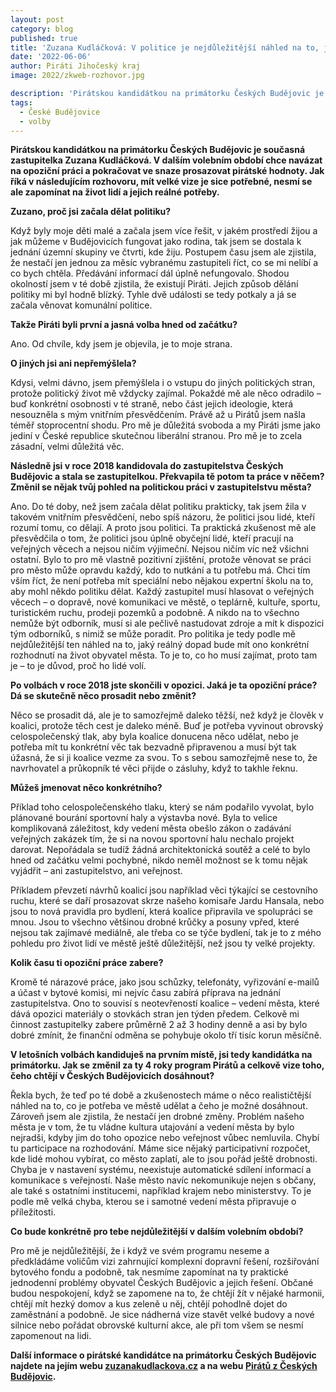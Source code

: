 ```yaml
---
layout: post
category: blog
published: true
title: 'Zuzana Kudláčková: V politice je nejdůležitější náhled na to, jak rozhodnutí reálně ovlivní životy lidí, i přes velké vize na to nesmíme zapomínat'
date: '2022-06-06'
author: Piráti Jihočeský kraj
image: 2022/zkweb-rozhovor.jpg

description: 'Pirátskou kandidátkou na primátorku Českých Budějovic je současná zastupitelka Zuzana Kudláčková. V dalším volebním období chce navázat na opoziční práci a pokračovat ve snaze prosazovat pirátské hodnoty. Jak říká v následujícím rozhovoru, mít velké vize je sice potřebné, nesmí se ale zapomínat na život lidí a jejich reálné potřeby.'
tags:
  - České Budějovice
  - volby
---
```

**Pirátskou kandidátkou na primátorku Českých Budějovic je současná zastupitelka Zuzana Kudláčková. V dalším volebním období chce navázat na opoziční práci a pokračovat ve snaze prosazovat pirátské hodnoty. Jak říká v následujícím rozhovoru, mít velké vize je sice potřebné, nesmí se ale zapomínat na život lidí a jejich reálné potřeby.**

**Zuzano, proč jsi začala dělat politiku?**

Když byly moje děti malé a začala jsem více řešit, v jakém prostředí žijou a jak můžeme v Budějovicích fungovat jako rodina, tak jsem se dostala k jednání územní skupiny ve čtvrti, kde žiju. Postupem času jsem ale zjistila, že nestačí jen jednou za měsíc vybranému zastupiteli říct, co se mi nelíbí a co bych chtěla. Předávání informací dál úplně nefungovalo. Shodou okolností jsem v té době zjistila, že existují Piráti. Jejich způsob dělání politiky mi byl hodně blízký. Tyhle dvě události se tedy potkaly a já se začala věnovat komunální politice.

**Takže Piráti byli první a jasná volba hned od začátku?**

Ano. Od chvíle, kdy jsem je objevila, je to moje strana.

**O jiných jsi ani nepřemýšlela?**

Kdysi, velmi dávno, jsem přemýšlela i o vstupu do jiných politických stran, protože politický život mě vždycky zajímal. Pokaždé mě ale něco odradilo – buď konkrétní osobnosti v té straně, nebo část jejich ideologie, která nesouzněla s mým vnitřním přesvědčením. Právě až u Pirátů jsem našla téměř stoprocentní shodu. Pro mě je důležitá svoboda a my Piráti jsme jako jediní v České republice skutečnou liberální stranou. Pro mě je to zcela zásadní, velmi důležitá věc.

**Následně jsi v roce 2018 kandidovala do zastupitelstva Českých Budějovic a stala se zastupitelkou. Překvapila tě potom ta práce v něčem? Změnil se nějak tvůj pohled na politickou práci v zastupitelstvu města?**

Ano. Do té doby, než jsem začala dělat politiku prakticky, tak jsem žila v takovém vnitřním přesvědčení, nebo spíš názoru, že politici jsou lidé, kteří rozumí tomu, co dělají. A proto jsou politici. Ta praktická zkušenost mě ale přesvědčila o tom, že politici jsou úplně obyčejní lidé, kteří pracují na veřejných věcech a nejsou ničím výjimeční. Nejsou ničím víc než všichni ostatní. Bylo to pro mě vlastně pozitivní zjištění, protože věnovat se práci pro město může opravdu každý, kdo to nutkání a tu potřebu má. Chci tím vším říct, že není potřeba mít speciální nebo nějakou expertní školu na to, aby mohl někdo politiku dělat. Každý zastupitel musí hlasovat o veřejných věcech – o dopravě, nové komunikaci ve městě, o teplárně, kultuře, sportu, turistickém ruchu, prodeji pozemků a podobně. A nikdo na to všechno nemůže být odborník, musí si ale pečlivě nastudovat zdroje a mít k dispozici tým odborníků, s nimiž se může poradit. Pro politika je tedy podle mě nejdůležitější ten náhled na to, jaký reálný dopad bude mít ono konkrétní rozhodnutí na život obyvatel města. To je to, co ho musí zajímat, proto tam je – to je důvod, proč ho lidé volí.

**Po volbách v roce 2018 jste skončili v opozici. Jaká je ta opoziční práce? Dá se skutečně něco prosadit nebo změnit?**

Něco se prosadit dá, ale je to samozřejmě daleko těžší, než když je člověk v koalici, protože těch cest je daleko méně. Buď je potřeba vyvinout obrovský celospolečenský tlak, aby byla koalice donucena něco udělat, nebo je potřeba mít tu konkrétní věc tak bezvadně připravenou a musí být tak úžasná, že si ji koalice vezme za svou. To s sebou samozřejmě nese to, že navrhovatel a průkopník té věci přijde o zásluhy, když to takhle řeknu.

**Můžeš jmenovat něco konkrétního?**

Příklad toho celospolečenského tlaku, který se nám podařilo vyvolat, bylo plánované bourání sportovní haly a výstavba nové. Byla to velice komplikovaná záležitost, kdy vedení města obešlo zákon o zadávání veřejných zakázek tím, že si na novou sportovní halu nechalo projekt darovat. Nepořádala se tudíž žádná architektonická soutěž a celé to bylo hned od začátku velmi pochybné, nikdo neměl možnost se k tomu nějak vyjádřit – ani zastupitelstvo, ani veřejnost.

Příkladem převzetí návrhů koalicí jsou například věci týkající se cestovního ruchu, které se daří prosazovat skrze našeho komisaře Jardu Hansala, nebo jsou to nová pravidla pro bydlení, která koalice připravila ve spolupráci se mnou. Jsou to všechno většinou drobné krůčky a posuny vpřed, které nejsou tak zajímavé mediálně, ale třeba co se týče bydlení, tak je to z mého pohledu pro život lidí ve městě ještě důležitější, než jsou ty velké projekty.

**Kolik času ti opoziční práce zabere?**

Kromě té nárazové práce, jako jsou schůzky, telefonáty, vyřizování e-mailů a účast v bytové komisi, mi nejvíc času zabírá příprava na jednání zastupitelstva. Ono to souvisí s neotevřeností koalice – vedení města, které dává opozici materiály o stovkách stran jen týden předem. Celkově mi činnost zastupitelky zabere průměrně 2 až 3 hodiny denně a asi by bylo dobré zmínit, že finanční odměna se pohybuje okolo tří tisíc korun měsíčně.

**V letošních volbách kandiduješ na prvním místě, jsi tedy kandidátka na primátorku. Jak se změnil za ty 4 roky program Pirátů a celkově vize toho, čeho chtějí v Českých Budějovicích dosáhnout?**

Řekla bych, že teď po té době a zkušenostech máme o něco realističtější náhled na to, co je potřeba ve městě udělat a čeho je možné dosáhnout. Zároveň jsem ale zjistila, že nestačí jen drobné změny. Problém našeho města je v tom, že tu vládne kultura utajování a vedení města by bylo nejradši, kdyby jim do toho opozice nebo veřejnost vůbec nemluvila. Chybí tu participace na rozhodování. Máme sice nějaký participativní rozpočet, kde lidé mohou vybírat, co město zaplatí, ale to jsou pořád ještě drobnosti. Chyba je v nastavení systému, neexistuje automatické sdílení informací a komunikace s veřejností. Naše město navíc nekomunikuje nejen s občany, ale také s ostatními institucemi, například krajem nebo ministerstvy. To je podle mě velká chyba, kterou se i samotné vedení města připravuje o příležitosti. 

**Co bude konkrétně pro tebe nejdůležitější v dalším volebním období?**

Pro mě je nejdůležitější, že i když ve svém programu neseme a předkládáme voličům vizi zahrnující komplexní dopravní řešení, rozšiřování bytového fondu a podobně, tak nesmíme zapomínat na ty praktické jednodenní problémy obyvatel Českých Budějovic a jejich řešení. Občané budou nespokojení, když se zapomene na to, že chtějí žít v nějaké harmonii, chtějí mít hezký domov a kus zeleně u něj, chtějí pohodlně dojet do zaměstnání a podobně. Je sice nádherná vize stavět velké budovy a nové silnice nebo pořádat obrovské kulturní akce, ale při tom všem se nesmí zapomenout na lidi.

**Další informace o pirátské kandidátce na primátorku Českých Budějovic najdete na jejím webu 
[zuzanakudlackova.cz](https://zuzanakudlackova.cz/) a na webu [Pirátů z Českých Budějovic](https://cb.pirati.cz/).**